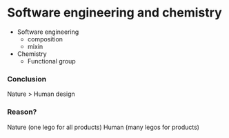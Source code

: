 # Software engineering and chemistry

- Software engineering
    - composition
    - mixin
- Chemistry
    - Functional group

### Conclusion

Nature > Human design

### Reason?

Nature (one lego for all products)
Human (many legos for products)